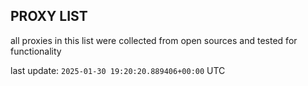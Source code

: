## PROXY LIST

all proxies in this list were collected from open sources and tested for functionality

last update: `2025-01-30 19:20:20.889406+00:00` UTC